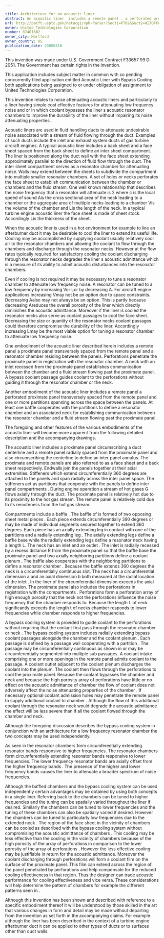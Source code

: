 ```yaml
---

title: Architecture for an acoustic liner
abstract: An acoustic liner  includes a remote panel , a perforated proximate panel  transversely spaced from the remote panel and one or more partitions  spanning across the space between the panels. At least one baffle  cooperates with the partitions to define a resonator chamber and an associated neck  for establishing communication between the resonator chamber and a fluid stream G flowing past the proximate panel.
url: http://patft.uspto.gov/netacgi/nph-Parser?Sect1=PTO2&Sect2=HITOFF&p=1&u=%2Fnetahtml%2FPTO%2Fsearch-adv.htm&r=1&f=G&l=50&d=PALL&S1=07401682&OS=07401682&RS=07401682
owner: United Technologies Corporation
number: 07401682
owner_city: Hartford
owner_country: US
publication_date: 20050810
---
```

This invention was made under U.S. Government Contract F33657 99 D 2051. The Government has certain rights in the invention.

This application includes subject matter in common with co pending concurrently filed application entitled Acoustic Liner with Bypass Cooling both applications being assigned to or under obligation of assignment to United Technologies Corporation.

This invention relates to noise attenuating acoustic liners and particularly to a liner having simple cost effective features for attenuating low frequency noise and or in which coolant bypasses the liner s acoustic resonator chambers to improve the durability of the liner without impairing its noise attenuating properties.

Acoustic liners are used in fluid handling ducts to attenuate undesirable noise associated with a stream of fluid flowing through the duct. Examples of such ducts include the inlet and exhaust system ducts of gas turbine aircraft engines. A typical acoustic liner includes a back sheet and a face sheet spaced from the back sheet to define an inter sheet compartment. The liner is positioned along the duct wall with the face sheet extending approximately parallel to the direction of fluid flow through the duct. The inter sheet compartment serves as a resonator chamber for attenuating noise. Walls may extend between the sheets to subdivide the compartment into multiple smaller resonator chambers. A set of holes or necks perforates the face sheet to establish communication between the chamber or chambers and the fluid stream. One well known relationship that describes the noise frequency that a resonator will attenuate is 2 where c is the local speed of sound Ais the cross sectional area of the neck leading to a chamber or the aggregate area of multiple necks leading to a chamber Vis the volume of the chamber and Lis the length of the neck. In a typical turbine engine acoustic liner the face sheet is made of sheet stock. Accordingly Lis the thickness of the sheet.

When the acoustic liner is used in a hot environment for example to line an afterburner duct it may be desirable to cool the liner to extend its useful life. Cooling may be accomplished by supplying coolant usually relatively cool air to the resonator chambers and allowing the coolant to flow through the chambers and discharge through the resonator necks. However at the flow rates typically required for satisfactory cooling the coolant discharging through the resonator necks degrades the liner s acoustic admittance which is a measure of its ability to admit acoustic disturbances into the resonator chambers.

Even if cooling is not required it may be necessary to tune a resonator chamber to attenuate low frequency noise. A resonator can be tuned to a low frequency by increasing Vor Lor by decreasing A. For aircraft engine applications increasing Vmay not be an option due to space constraints. Decreasing Aalso may not always be an option. This is partly because decreasing Areduces the overall porosity of the liner which directly diminishes the acoustic admittance. Moreover if the liner is cooled the resonator necks also serve as coolant passages to cool the face sheet. Decreasing the size or quantity of the resonator necks coolant passages could therefore compromise the durability of the liner. Accordingly increasing Lmay be the most viable option for tuning a resonator chamber to attenuate low frequency noise.

One embodiment of the acoustic liner described herein includes a remote panel a proximate panel transversely spaced from the remote panel and a resonator chamber residing between the panels. Perforations penetrate the proximate panel in registration with the resonator chamber. A neck with an inlet recessed from the proximate panel establishes communication between the chamber and a fluid stream flowing past the proximate panel. A bypass coolant passage guides coolant to the perforations without guiding it through the resonator chamber or the neck.

Another embodiment of the acoustic liner includes a remote panel a perforated proximate panel transversely spaced from the remote panel and one or more partitions spanning across the space between the panels. At least one baffle cooperates with the partitions to define a resonator chamber and an associated neck for establishing communication between the resonator chamber and a fluid stream flowing past the proximate panel.

The foregoing and other features of the various embodiments of the acoustic liner will become more apparent from the following detailed description and the accompanying drawings.

The acoustic liner includes a proximate panel circumscribing a duct centerline and a remote panel radially spaced from the proximate panel and also circumscribing the centerline to define an inter panel annulus. The proximate and remote panels are also referred to as a face sheet and a back sheet respectively. Endwalls join the panels together at their axial extremities. Stiffeners which extend circumferentially 360 degrees are attached to the panels and span radially across the inter panel space. The stiffeners act as partitions that cooperate with the panels to define inter panel compartments . During engine operation a stream of hot gases G flows axially through the duct. The proximate panel is relatively hot due to its proximity to the hot gas stream. The remote panel is relatively cold due to its remoteness from the hot gas stream.

Compartments include a baffle . The baffle of is formed of two opposing sheet metal pieces . Each piece extends circumferentially 360 degrees or may be made of individual segments secured together to extend 360 degrees. Each piece has an axially extending leg in contact with one of the partitions and a radially extending leg . The axially extending legs define a baffle base while the radially extending legs define a resonator neck having a length L. The neck has an inlet and an outlet . The inlet is radially recessed by a recess distance R from the proximate panel so that the baffle base the proximate panel and two axially neighboring partitions define a coolant plenum . The baffle also cooperates with the neighboring partitions to define a resonator chamber . Because the baffle extends 360 degrees the neck is a circumferentially continuous slot. The neck has a circumferential dimension a and an axial dimension b both measured at the radial location of the inlet . In the liner of the circumferential dimension exceeds the axial dimension. The proximate panel also includes the perforations in registration with the compartments . Perforations form a perforation array of high enough porosity that the neck not the perforations influence the noise frequency that the chamber responds to. Because the length L of neck significantly exceeds the length t of necks chamber responds to lower frequencies while chamber responds to higher frequencies.

A bypass cooling system is provided to guide coolant to the perforations without requiring that the coolant first pass through the resonator chamber or neck . The bypass cooling system includes radially extending bypass coolant passages alongside the chamber and the coolant plenum . Each passage is defined by a passage wall cooperating with a partition . The passage may be circumferentially continuous as shown in or may be circumferentially segmented into multiple sub passages. A coolant intake comprising one or more openings in the remote panel admits coolant to the passage. A coolant outlet adjacent to the coolant plenum discharges the coolant into the plenum. The coolant then flows through the perforations to cool the proximate panel. Because the coolant bypasses the chamber and neck and because the high porosity array of perforations have little or no effect on the acoustic admittance of chamber the flow of coolant does not adversely affect the noise attenuating properties of the chamber . If necessary optional coolant admission holes may penetrate the remote panel to supply additional coolant to chamber . Although the flow of this additional coolant through the resonator neck would degrade the acoustic admittance the effect will be less severe than if all the coolant flowed through the chamber and neck.

Although the foregoing discussion describes the bypass cooling system in conjunction with an architecture for a low frequency resonator chamber the two concepts may be used independently.

As seen in the resonator chambers form circumferentially extending resonator bands responsive to higher frequencies. The resonator chambers form circumferentially extending resonator bands responsive to lower frequencies. The lower frequency resonator bands are axially offset from the higher frequency bands . The presence of the higher and lower frequency bands causes the liner to attenuate a broader spectrum of noise frequencies.

Although the baffled chambers and the bypass cooling system can be used independently certain advantages may be obtained by using both concepts in a single liner. Referring back to the chambers can be tuned to higher frequencies and the tuning can be spatially varied throughout the liner if desired. Similarly the chambers can be tuned to lower frequencies and the tuning of these chambers can also be spatially varied if desired. However the chambers can be tuned to particularly low frequencies due to the extended neck . The region of the face sheet in the vicinity of chambers can be cooled as described with the bypass cooling system without compromising the acoustic admittance of chambers . This cooling may be less effective than the cooling in the vicinity of chambers because of the high porosity of the array of perforations in comparison to the lower porosity of the array of perforations . However the less effective cooling may be justifiable in return for the acoustic admittance. Moreover the coolant discharging through perforations will form a coolant film on the surface of the proximate panel. This film can extend across the region of the panel penetrated by perforations and help compensate for the reduced cooling effectiveness in that region. Thus the designer can trade acoustic performance for cooling effectiveness and vice versa. These considerations will help determine the pattern of chambers for example the different patterns seen in .

Although this invention has been shown and described with reference to a specific embodiment thereof it will be understood by those skilled in the art that various changes in form and detail may be made without departing from the invention as set forth in the accompanying claims. For example although the liner has been described in the context of a turbine engine afterburner duct it can be applied to other types of ducts or to surfaces other than duct walls.

